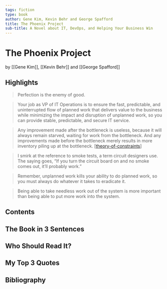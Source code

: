 ```yaml
---
tags: fiction
type: book
author: Gene Kim, Kevin Behr and George Spafford
title: The Phoenix Project
sub-title: A Novel about IT, DevOps, and Helping Your Business Win
---
```


# The Phoenix Project
by [[Gene Kim]], [[Kevin Behr]] and [[George Spafford]]

## Highlights
> Perfection is the enemy of good.

> Your job as VP of IT Operations is to ensure the fast, predictable, and uninterrupted flow of planned work that delivers value to the business while minimizing the impact and disruption of unplanned work, so you can provide stable, predictable, and secure IT service.

> Any improvement made after the bottleneck is useless, because it will always remain starved, waiting for work from the bottleneck. And any improvements made before the bottleneck merely results in more inventory piling up at the bottleneck. [[theory-of-constraints]]

> I smirk at the reference to smoke tests, a term circuit designers use. The saying goes, “If you turn the circuit board on and no smoke comes out, it’ll probably work.”

> Remember, unplanned work kills your ability to do planned work, so you must always do whatever it takes to eradicate it.

> Being able to take needless work out of the system is more important than being able to put more work into the system.

## Contents

## The Book in 3 Sentences

## Who Should Read It?

## My Top 3 Quotes

## Bibliography


[//begin]: # "Autogenerated link references for markdown compatibility"
[theory-of-constraints]: ../mental-models/theory-of-constraints.md "Theory of Constraints"
[//end]: # "Autogenerated link references"